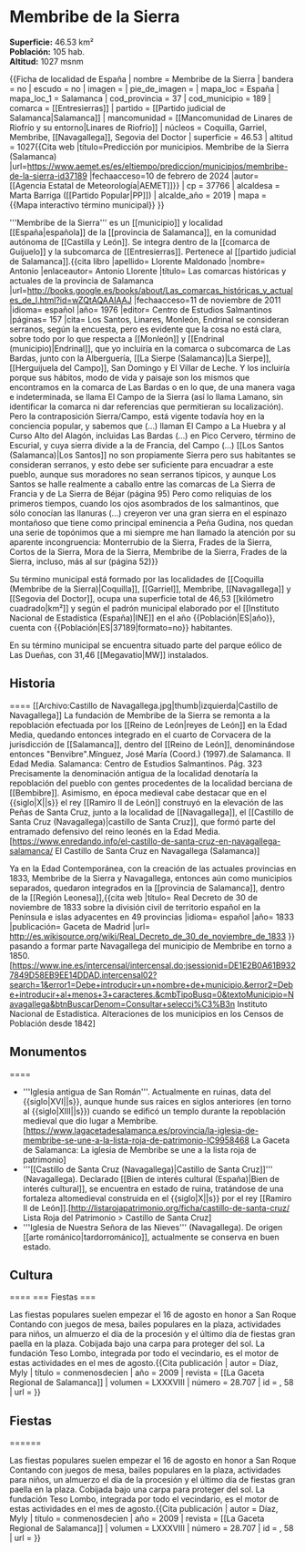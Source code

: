 # Membribe de la Sierra

**Superficie:** 46.53 km²  
**Población:** 105 hab.  
**Altitud:** 1027 msnm  

{{Ficha de localidad de España
| nombre = Membribe de la Sierra
| bandera = no
| escudo = no
| imagen = 
| pie_de_imagen = 
| mapa_loc = España
| mapa_loc_1 = Salamanca
| cod_provincia = 37
| cod_municipio = 189
| comarca = [[Entresierras]]
| partido = [[Partido judicial de Salamanca|Salamanca]]
| mancomunidad = [[Mancomunidad de Linares de Riofrío y su entorno|Linares de Riofrío]]
| núcleos = Coquilla, Garriel, Membribe, [[Navagallega]], Segovia del Doctor
| superficie = 46.53
| altitud = 1027<ref>{{Cita web |título=Predicción por municipios. Membribe de la Sierra (Salamanca) |url=https://www.aemet.es/es/eltiempo/prediccion/municipios/membribe-de-la-sierra-id37189 |fechaacceso=10 de febrero de 2024 |autor= [[Agencia Estatal de Meteorología|AEMET]]}}</ref>
| cp = 37766
| alcaldesa = Marta Barriga ([[Partido Popular|PP]])
| alcalde_año = 2019
| mapa = {{Mapa interactivo término municipal}}
}}

'''Membribe de la Sierra''' es un [[municipio]] y localidad [[España|española]] de la [[provincia de Salamanca]], en la comunidad autónoma de [[Castilla y León]]. Se integra dentro de la [[comarca de Guijuelo]] y la subcomarca de [[Entresierras]]. Pertenece al [[partido judicial de Salamanca]].<ref name=ref_duplicada_1>{{cita libro |apellido= Llorente Maldonado |nombre= Antonio |enlaceautor= Antonio Llorente |título= Las comarcas históricas y actuales de la provincia de Salamanca |url=http://books.google.es/books/about/Las_comarcas_históricas_y_actuales_de_l.html?id=wZQtAQAAIAAJ |fechaacceso=11 de noviembre de 2011 |idioma= español |año= 1976 |editor= Centro de Estudios Salmantinos |páginas= 157 |cita= Los Santos, Linares, Monleón, Endrinal se consideran serranos, según la encuesta, pero es evidente que la cosa no está clara, sobre todo por lo que respecta a [[Monleón]] y [[Endrinal (municipio)|Endrinal]], que yo incluiría en la comarca o subcomarca de Las Bardas, junto con la Alberguería, [[La Sierpe (Salamanca)|La Sierpe]], [[Herguijuela del Campo]], San Domingo y El Villar de Leche. Y los incluiría porque sus hábitos, modo de vida y paisaje son los mismos que encontramos en la comarca de Las Bardas o en lo que, de una manera vaga e indeterminada, se llama El Campo de la Sierra (así lo llama Lamano, sin identificar la comarca ni dar referencias que permitieran su localización). Pero la contraposición Sierra/Campo, está vigente todavía hoy en la conciencia popular, y sabemos que (...) llaman El Campo a La Huebra y al Curso Alto del Alagón, incluidas Las Bardas (...) en Pico Cervero, término de Escurial, y cuya sierra divide a la de Francia, del Campo (...) [[Los Santos (Salamanca)|Los Santos]] no son propiamente Sierra pero sus habitantes se consideran serranos, y esto debe ser suficiente para encuadrar a este pueblo, aunque sus moradores no sean serranos típicos, y aunque Los Santos se halle realmente a caballo entre las comarcas de La Sierra de Francia y de La Sierra de Béjar (página 95) Pero como reliquias de los primeros tiempos, cuando los ojos asombrados de los salmantinos, que sólo conocían las llanuras (...) creyeron ver una gran sierra en el espinazo montañoso que tiene como principal eminencia a Peña Gudina, nos quedan una serie de topónimos que a mi siempre me han llamado la atención por su aparente incongruencia: Monterrubio de la Sierra, Frades de la Sierra, Cortos de la Sierra, Mora de la Sierra, Membribe de la Sierra, Frades de la Sierra, incluso, más al sur (página 52)}}</ref>

Su término municipal está formado por las localidades de [[Coquilla (Membribe de la Sierra)|Coquilla]], [[Garriel]], Membribe, [[Navagallega]] y [[Segovia del Doctor]], ocupa una superficie total de 46,53&nbsp;[[kilómetro cuadrado|km²]] y según el padrón municipal elaborado por el [[Instituto Nacional de Estadística (España)|INE]] en el año {{Población|ES|año}}, cuenta con {{Población|ES|37189|formato=no}} habitantes.

En su término municipal se encuentra situado parte del parque eólico de Las Dueñas, con 31,46 [[Megavatio|MW]] instalados.

## Historia

====
[[Archivo:Castillo de Navagallega.jpg|thumb|izquierda|Castillo de Navagallega]]
La fundación de Membribe de la Sierra se remonta a la repoblación efectuada por los [[Reino de León|reyes de León]] en la Edad Media, quedando entonces integrado en el cuarto de Corvacera de la jurisdicción de [[Salamanca]], dentro del [[Reino de León]], denominándose entonces "Benvibre".<ref>Mínguez, José María (Coord.) (1997).de Salamanca. II Edad Media. Salamanca: Centro de Estudios Salmantinos. Pág. 323</ref> Precisamente la denominación antigua de la localidad denotaría la repoblación del pueblo con gentes procedentes de la localidad berciana de [[Bembibre]]. Asimismo, en época medieval cabe destacar que en el {{siglo|X||s}} el rey [[Ramiro II de León]] construyó en la elevación de las Peñas de Santa Cruz, junto a la localidad de [[Navagallega]], el [[Castillo de Santa Cruz (Navagallega)|castillo de Santa Cruz]], que formó parte del entramado defensivo del reino leonés en la Edad Media.<ref>[https://www.enredando.info/el-castillo-de-santa-cruz-en-navagallega-salamanca/ El Castillo de Santa Cruz en Navagallega (Salamanca)]</ref>

Ya en la Edad Contemporánea, con la creación de las actuales provincias en 1833, Membribe de la Sierra y Navagallega, entonces aún como municipios separados, quedaron integrados en la [[provincia de Salamanca]], dentro de la [[Región Leonesa]],<ref>{{cita web |título= Real Decreto de 30 de noviembre de 1833 sobre la división civil de territorio español en la Península e islas adyacentes en 49 provincias |idioma= español |año= 1833 |publicación= Gaceta de Madrid |url= http://es.wikisource.org/wiki/Real_Decreto_de_30_de_noviembre_de_1833 }}</ref> pasando a formar parte Navagallega del municipio de Membribe en torno a 1850.<ref>[https://www.ine.es/intercensal/intercensal.do;jsessionid=DE1E2B0A61B9327849D58EB9EE14DDAD.intercensal02?search=1&error1=Debe+introducir+un+nombre+de+municipio.&error2=Debe+introducir+al+menos+3+caracteres.&cmbTipoBusq=0&textoMunicipio=Navagallega&btnBuscarDenom=Consultar+selecci%C3%B3n Instituto Nacional de Estadística. Alteraciones de los municipios en los Censos de Población desde 1842]</ref>

## Monumentos

====
* '''Iglesia antigua de San Román'''. Actualmente en ruinas, data del {{siglo|XVI||s}}, aunque hunde sus raíces en siglos anteriores (en torno al {{siglo|XIII||s}}) cuando se edificó un templo durante la repoblación medieval que dio lugar a Membribe.<ref>[https://www.lagacetadesalamanca.es/provincia/la-iglesia-de-membribe-se-une-a-la-lista-roja-de-patrimonio-IC9958468 La Gaceta de Salamanca: La iglesia de Membribe se une a la lista roja de patrimonio]</ref>
* '''[[Castillo de Santa Cruz (Navagallega)|Castillo de Santa Cruz]]''' (Navagallega). Declarado [[Bien de interés cultural (España)|Bien de interés cultural]], se encuentra en estado de ruina, tratándose de una fortaleza altomedieval construida en el {{siglo|X||s}} por el rey [[Ramiro II de León]].<ref>[http://listarojapatrimonio.org/ficha/castillo-de-santa-cruz/ Lista Roja del Patrimonio > Castillo de Santa Cruz]</ref>
* '''Iglesia de Nuestra Señora de las Nieves''' (Navagallega). De origen [[arte románico|tardorrománico]], actualmente se conserva en buen estado.

## Cultura

====
=== Fiestas ===

Las fiestas populares suelen empezar el 16 de agosto en honor a San Roque Contando con juegos de mesa, bailes populares en la plaza, actividades para niños, un almuerzo el día de la procesión y el último día de fiestas gran paella en la plaza. Cobijada bajo una carpa para proteger del sol. La fundación Teso Lombo, integrada por todo el vecindario, es el motor de estas actividades en el mes de agosto.<ref>{{Cita publicación
| autor = Díaz, Myly
| título = conmenosdecien
| año = 2009
| revista = [[La Gaceta Regional de Salamanca]]
| volumen = LXXXVIII
| número = 28.707
| id =  , 58
| url = 
}}</ref>

## Fiestas

======

Las fiestas populares suelen empezar el 16 de agosto en honor a San Roque Contando con juegos de mesa, bailes populares en la plaza, actividades para niños, un almuerzo el día de la procesión y el último día de fiestas gran paella en la plaza. Cobijada bajo una carpa para proteger del sol. La fundación Teso Lombo, integrada por todo el vecindario, es el motor de estas actividades en el mes de agosto.<ref>{{Cita publicación
| autor = Díaz, Myly
| título = conmenosdecien
| año = 2009
| revista = [[La Gaceta Regional de Salamanca]]
| volumen = LXXXVIII
| número = 28.707
| id =  , 58
| url = 
}}</ref>